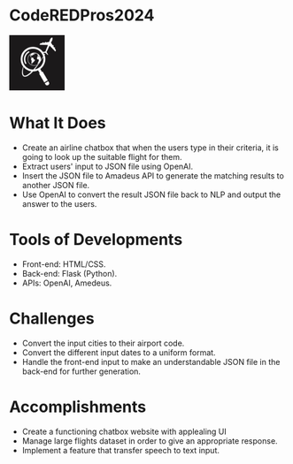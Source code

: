 # CodeREDPros2024

<img src="https://github.com/conan-nhat-nguyen/CodeREDPros2024/blob/main/icon.jpg" width="100" height="100">



# What It Does
- Create an airline chatbox that when the users type in their criteria, it is going to look up the suitable flight for them.
- Extract users' input to JSON file using OpenAI.
- Insert the JSON file to Amadeus API to generate the matching results to another JSON file.
- Use OpenAI to convert the result JSON file back to NLP and output the answer to the users.

# Tools of Developments
- Front-end: HTML/CSS.
- Back-end: Flask (Python).
- APIs: OpenAI, Amedeus.

# Challenges
- Convert the input cities to their airport code.
- Convert the different input dates to a uniform format.
- Handle the front-end input to make an understandable JSON file in the back-end for further generation.

# Accomplishments
- Create a functioning chatbox website with applealing UI
- Manage large flights dataset in order to give an appropriate response.
- Implement a feature that transfer speech to text input.
